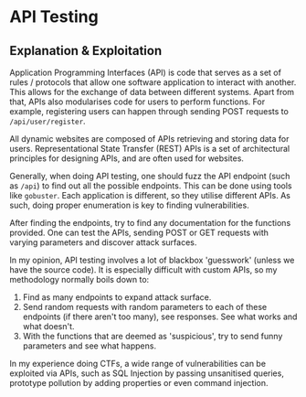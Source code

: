 # API Testing

## Explanation & Exploitation

Application Programming Interfaces (API) is code that serves as a set of rules / protocols that allow one software application to interact with another. This allows for the exchange of data between different systems. Apart from that, APIs also modularises code for users to perform functions. For example, registering users can happen through sending POST requests to `/api/user/register`. 

All dynamic websites are composed of APIs retrieving and storing data for users. Representational State Transfer (REST) APIs is a set of architectural principles for designing APIs, and are often used for websites. 

Generally, when doing API testing, one should fuzz the API endpoint (such as `/api`) to find out all the possible endpoints. This can be done using tools like `gobuster`. Each application is different, so they utilise different APIs. As such, doing proper enumeration is key to finding vulnerabilities.

After finding the endpoints, try to find any documentation for the functions provided. One can test the APIs, sending POST or GET requests with varying parameters and discover attack surfaces. 

In my opinion, API testing involves a lot of blackbox 'guesswork' (unless we have the source code). It is especially difficult with custom APIs, so my methodology normally boils down to:

1. Find as many endpoints to expand attack surface.
2. Send random requests with random parameters to each of these endpoints (if there aren't too many), see responses. See what works and what doesn't.
3. With the functions that are deemed as 'suspicious', try to send funny parameters and see what happens.

In my experience doing CTFs, a wide range of vulnerabilities can be exploited via APIs, such as SQL Injection by passing unsanitised queries, prototype pollution by adding properties or even command injection. 